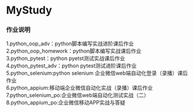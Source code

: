 # MyStudy
### 作业说明
1.python_oop_adv：python脚本编写实战进阶课后作业   
2.python_oop_homework：python脚本编写实战课后作业  
3.python_pytest：python pyetst测试实战课后作业  
4.python_pytest_adv：python pytest测试进阶课后作业  
5.python_selenium:python selenium 企业微信web端自动化登录（录播）课后作业  
6.python_appium:移动端企业微信自动化实战（录播）课后作业  
7.python_selenium_po:企业微信web端自动化测试实战（二）  
8.python_appium_po:企业微信移动APP实战与答疑   
   
